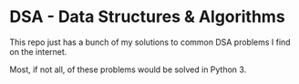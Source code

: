 # DSA - Data Structures & Algorithms

This repo just has a bunch of my solutions to common DSA problems I find on the internet.

Most, if not all, of these problems would be solved in Python 3.